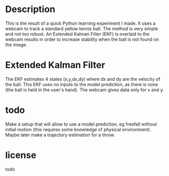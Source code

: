 # Description

This is the result of a quick Python learning experiment I made. It uses a webcam to track a standard yellow tennis ball. The method is very simple and not too robust. An Extended Kalman Filter (EKF) is overlaid to the webcam results in order to increase stability when the ball is not found on the image.


# Extended Kalman Filter

The EKF estimates 4 states (x,y,dx,dy) where dx and dy are the velocity of the ball. This EKF uses no inputs to the model prediction, as there is none (the ball is held in the user's hand). The webcam gives data only for x and y.



# todo

Make a setup that will allow to use a model prediction, eg freefall without initial motion (this requires some knowledge of physical environment). Maybe later make a trajectory estimation for a throw.

# license

todo

